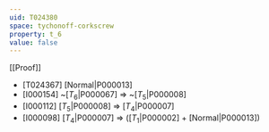 ```yaml
---
uid: T024380
space: tychonoff-corkscrew
property: t_6
value: false
---
```

[[Proof]]

* [T024367] [Normal|P000013]
* [I000154] ~[$T_6$|P000067] => ~[$T_5$|P000008]
* [I000112] [$T_5$|P000008] => [$T_4$|P000007]
* [I000098] [$T_4$|P000007] => ([$T_1$|P000002] + [Normal|P000013])

